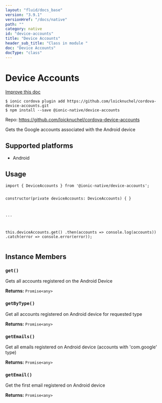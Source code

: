 ```yaml
---
layout: "fluid/docs_base"
version: "3.9.1"
versionHref: "/docs/native"
path: ""
category: native
id: "device-accounts"
title: "Device Accounts"
header_sub_title: "Class in module "
doc: "Device Accounts"
docType: "class"
---
```


<h1 class="api-title">Device Accounts</h1>

<a class="improve-v2-docs" href="http://github.com/driftyco/ionic-native/edit/master/src/@ionic-native/plugins/device-accounts/index.ts#L1">
  Improve this doc
</a>






<pre><code class="nohighlight">$ ionic cordova plugin add https://github.com/loicknuchel/cordova-device-accounts.git
$ npm install --save @ionic-native/device-accounts
</code></pre>
<p>Repo:
  <a href="https://github.com/loicknuchel/cordova-device-accounts">
    https://github.com/loicknuchel/cordova-device-accounts
  </a>
</p>


<p>Gets the Google accounts associated with the Android device</p>




<h2>Supported platforms</h2>
<ul>
  <li>Android</li>
</ul>






<h2>Usage</h2>
<pre><code class="lang-typescript">import { DeviceAccounts } from &#39;@ionic-native/device-accounts&#39;;

constructor(private deviceAccounts: DeviceAccounts) { }

...

this.deviceAccounts.get()
  .then(accounts =&gt; console.log(accounts))
  .catch(error =&gt; console.error(error));
</code></pre>








<h2>Instance Members</h2>
<h3><a class="anchor" name="get" href="#get"></a><code>get()</code></h3>


Gets all accounts registered on the Android Device


<div class="return-value" markdown="1">
  <i class="icon ion-arrow-return-left"></i>
  <b>Returns:</b> <code>Promise&lt;any&gt;</code> 
</div><h3><a class="anchor" name="getByType" href="#getByType"></a><code>getByType()</code></h3>


Get all accounts registered on Android device for requested type


<div class="return-value" markdown="1">
  <i class="icon ion-arrow-return-left"></i>
  <b>Returns:</b> <code>Promise&lt;any&gt;</code> 
</div><h3><a class="anchor" name="getEmails" href="#getEmails"></a><code>getEmails()</code></h3>


Get all emails registered on Android device (accounts with 'com.google' type)


<div class="return-value" markdown="1">
  <i class="icon ion-arrow-return-left"></i>
  <b>Returns:</b> <code>Promise&lt;any&gt;</code> 
</div><h3><a class="anchor" name="getEmail" href="#getEmail"></a><code>getEmail()</code></h3>


Get the first email registered on Android device


<div class="return-value" markdown="1">
  <i class="icon ion-arrow-return-left"></i>
  <b>Returns:</b> <code>Promise&lt;any&gt;</code> 
</div>





